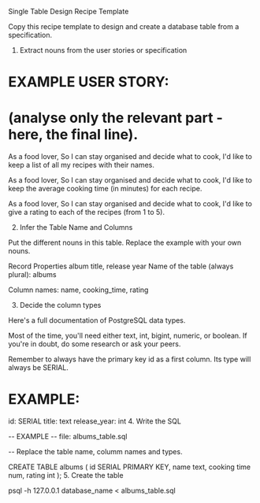 Single Table Design Recipe Template

Copy this recipe template to design and create a database table from a specification.

1. Extract nouns from the user stories or specification

# EXAMPLE USER STORY:
# (analyse only the relevant part - here, the final line).

As a food lover,
So I can stay organised and decide what to cook,
I'd like to keep a list of all my recipes with their names.

As a food lover,
So I can stay organised and decide what to cook,
I'd like to keep the average cooking time (in minutes) for each recipe.

As a food lover,
So I can stay organised and decide what to cook,
I'd like to give a rating to each of the recipes (from 1 to 5).

2. Infer the Table Name and Columns

Put the different nouns in this table. Replace the example with your own nouns.

Record	Properties
album	title, release year
Name of the table (always plural): albums

Column names: name, cooking_time, rating

3. Decide the column types

Here's a full documentation of PostgreSQL data types.

Most of the time, you'll need either text, int, bigint, numeric, or boolean. If you're in doubt, do some research or ask your peers.

Remember to always have the primary key id as a first column. Its type will always be SERIAL.

# EXAMPLE:

id: SERIAL
title: text
release_year: int
4. Write the SQL

-- EXAMPLE
-- file: albums_table.sql

-- Replace the table name, columm names and types.

CREATE TABLE albums (
  id SERIAL PRIMARY KEY,
  name text,
  cooking time num,
  rating int
);
5. Create the table

psql -h 127.0.0.1 database_name < albums_table.sql